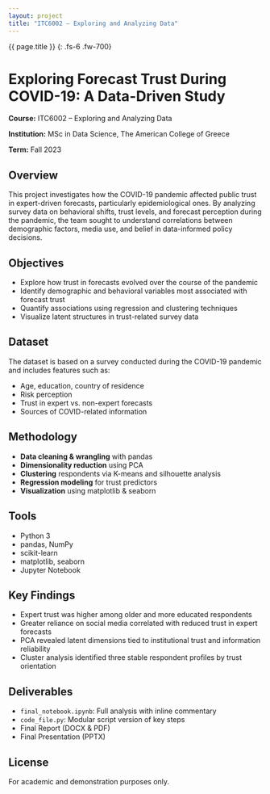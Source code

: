 ```yaml
---
layout: project
title: "ITC6002 – Exploring and Analyzing Data"
---
```


{{ page.title }}
{: .fs-6 .fw-700}


# Exploring Forecast Trust During COVID-19: A Data-Driven Study  
**Course:** ITC6002 – Exploring and Analyzing Data

**Institution:** MSc in Data Science, The American College of Greece

**Term:** Fall 2023

## Overview  
This project investigates how the COVID-19 pandemic affected public trust in expert-driven forecasts, particularly epidemiological ones. By analyzing survey data on behavioral shifts, trust levels, and forecast perception during the pandemic, the team sought to understand correlations between demographic factors, media use, and belief in data-informed policy decisions.

## Objectives  
- Explore how trust in forecasts evolved over the course of the pandemic  
- Identify demographic and behavioral variables most associated with forecast trust  
- Quantify associations using regression and clustering techniques  
- Visualize latent structures in trust-related survey data

## Dataset  
The dataset is based on a survey conducted during the COVID-19 pandemic and includes features such as:  
- Age, education, country of residence  
- Risk perception  
- Trust in expert vs. non-expert forecasts  
- Sources of COVID-related information

## Methodology  
- **Data cleaning & wrangling** with pandas  
- **Dimensionality reduction** using PCA  
- **Clustering** respondents via K-means and silhouette analysis  
- **Regression modeling** for trust predictors  
- **Visualization** using matplotlib & seaborn  

## Tools  
- Python 3  
- pandas, NumPy  
- scikit-learn  
- matplotlib, seaborn  
- Jupyter Notebook

## Key Findings  
- Expert trust was higher among older and more educated respondents  
- Greater reliance on social media correlated with reduced trust in expert forecasts  
- PCA revealed latent dimensions tied to institutional trust and information reliability  
- Cluster analysis identified three stable respondent profiles by trust orientation

## Deliverables  
- `final_notebook.ipynb`: Full analysis with inline commentary  
- `code_file.py`: Modular script version of key steps  
- Final Report (DOCX & PDF)  
- Final Presentation (PPTX)

## License  
For academic and demonstration purposes only.
